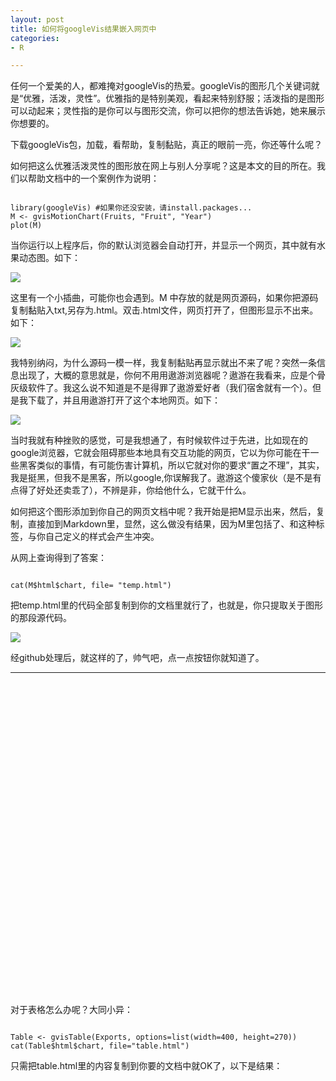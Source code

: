 ```yaml
---
layout: post
title: 如何将googleVis结果嵌入网页中
categories:
- R

---
```


任何一个爱美的人，都难掩对googleVis的热爱。googleVis的图形几个关键词就是“优雅，活泼，灵性”。优雅指的是特别美观，看起来特别舒服；活泼指的是图形可以动起来；灵性指的是你可以与图形交流，你可以把你的想法告诉她，她来展示你想要的。

下载googleVis包，加载，看帮助，复制黏贴，真正的眼前一亮，你还等什么呢？

如何把这么优雅活泼灵性的图形放在网上与别人分享呢？这是本文的目的所在。我们以帮助文档中的一个案例作为说明：

<pre><code>
library(googleVis) #如果你还没安装，请install.packages...
M <- gvisMotionChart(Fruits, "Fruit", "Year")
plot(M)
</code></pre>

当你运行以上程序后，你的默认浏览器会自动打开，并显示一个网页，其中就有水果动态图。如下：

![](http://gaolei786.github.io/images/googlevis1.png)

这里有一个小插曲，可能你也会遇到。M 中存放的就是网页源码，如果你把源码复制黏贴入txt,另存为.html。双击.html文件，网页打开了，但图形显示不出来。如下：

![](http://gaolei786.github.io/images/googlevis2.png)

我特别纳闷，为什么源码一模一样，我复制黏贴再显示就出不来了呢？突然一条信息出现了，大概的意思就是，你何不用用遨游浏览器呢？遨游在我看来，应是个骨灰级软件了。我这么说不知道是不是得罪了遨游爱好者（我们宿舍就有一个）。但是我下载了，并且用遨游打开了这个本地网页。如下：

![](http://gaolei786.github.io/images/googlevis3.png)

当时我就有种挫败的感觉，可是我想通了，有时候软件过于先进，比如现在的google浏览器，它就会阻碍那些本地具有交互功能的网页，它以为你可能在干一些黑客类似的事情，有可能伤害计算机，所以它就对你的要求“置之不理”，其实，我是挺黑，但我不是黑客，所以google,你误解我了。遨游这个傻家伙（是不是有点得了好处还卖乖了），不辨是非，你给他什么，它就干什么。

如何把这个图形添加到你自己的网页文档中呢？我开始是把M显示出来，然后，复制，直接加到Markdown里，显然，这么做没有结果，因为M里包括了<html>、<body>和<head>这种标签，与你自己定义的样式会产生冲突。

从网上查询得到了答案：

<pre><code>
cat(M$html$chart, file= "temp.html")
</code></pre>

把temp.html里的代码全部复制到你的文档里就行了，也就是，你只提取关于图形的那段源代码。

![](http://gaolei786.github.io/images/googlevis4.png)

经github处理后，就这样的了，帅气吧，点一点按钮你就知道了。

---


<!-- jsHeader -->
<script type="text/javascript">
 
// jsData 
function gvisDataMotionChartID12341ba662e4 () {
  var data = new google.visualization.DataTable();
  var datajson =
[
 [
 "Apples",
2008,
"West",
98,
78,
20,
"2008-12-31" 
],
[
 "Apples",
2009,
"West",
111,
79,
32,
"2009-12-31" 
],
[
 "Apples",
2010,
"West",
89,
76,
13,
"2010-12-31" 
],
[
 "Oranges",
2008,
"East",
96,
81,
15,
"2008-12-31" 
],
[
 "Bananas",
2008,
"East",
85,
76,
9,
"2008-12-31" 
],
[
 "Oranges",
2009,
"East",
93,
80,
13,
"2009-12-31" 
],
[
 "Bananas",
2009,
"East",
94,
78,
16,
"2009-12-31" 
],
[
 "Oranges",
2010,
"East",
98,
91,
7,
"2010-12-31" 
],
[
 "Bananas",
2010,
"East",
81,
71,
10,
"2010-12-31" 
] 
];
data.addColumn('string','Fruit');
data.addColumn('number','Year');
data.addColumn('string','Location');
data.addColumn('number','Sales');
data.addColumn('number','Expenses');
data.addColumn('number','Profit');
data.addColumn('string','Date');
data.addRows(datajson);
return(data);
}
 
// jsDrawChart
function drawChartMotionChartID12341ba662e4() {
  var data = gvisDataMotionChartID12341ba662e4();
  var options = {};
options["width"] =    600;
options["height"] =    500;

     var chart = new google.visualization.MotionChart(
       document.getElementById('MotionChartID12341ba662e4')
     );
     chart.draw(data,options);
    

}
  
 
// jsDisplayChart
(function() {
  var pkgs = window.__gvisPackages = window.__gvisPackages || [];
  var callbacks = window.__gvisCallbacks = window.__gvisCallbacks || [];
  var chartid = "motionchart";

  // Manually see if chartid is in pkgs (not all browsers support Array.indexOf)
  var i, newPackage = true;
  for (i = 0; newPackage && i < pkgs.length; i++) {
    if (pkgs[i] === chartid)
      newPackage = false;
  }
  if (newPackage)
    pkgs.push(chartid);

  // Add the drawChart function to the global list of callbacks
  callbacks.push(drawChartMotionChartID12341ba662e4);
})();
function displayChartMotionChartID12341ba662e4() {
  var pkgs = window.__gvisPackages = window.__gvisPackages || [];
  var callbacks = window.__gvisCallbacks = window.__gvisCallbacks || [];
  window.clearTimeout(window.__gvisLoad);
  // The timeout is set to 100 because otherwise the container div we are
  // targeting might not be part of the document yet
  window.__gvisLoad = setTimeout(function() {
    var pkgCount = pkgs.length;
    google.load("visualization", "1", { packages:pkgs, callback: function() {
      if (pkgCount != pkgs.length) {
        // Race condition where another setTimeout call snuck in after us; if
        // that call added a package, we must not shift its callback
        return;
      }
      while (callbacks.length > 0)
        callbacks.shift()();
    } });
  }, 100);
}
 
// jsFooter
 </script>
 
<!-- jsChart -->  
<script type="text/javascript" src="https://www.google.com/jsapi?callback=displayChartMotionChartID12341ba662e4"></script>
 
<!-- divChart -->
  
<div id="MotionChartID12341ba662e4"
  style="width: 600px; height: 500px;">
</div>


对于表格怎么办呢？大同小异：

<pre><code>
Table <- gvisTable(Exports, options=list(width=400, height=270))
cat(Table$html$chart, file="table.html")
</code></pre>

只需把table.html里的内容复制到你要的文档中就OK了，以下是结果：



<!-- Table generated in R 2.15.1 by googleVis 0.4.3 package -->
<!-- Thu Jun 06 10:58:31 2013 -->


<!-- jsHeader -->
<script type="text/javascript">
 
// jsData 
function gvisDataTableID123477f7186e () {
  var data = new google.visualization.DataTable();
  var datajson =
[
 [
 "Germany",
3,
true 
],
[
 "Brazil",
4,
false 
],
[
 "United States",
5,
true 
],
[
 "France",
4,
true 
],
[
 "Hungary",
3,
false 
],
[
 "India",
2,
true 
],
[
 "Iceland",
1,
false 
],
[
 "Norway",
4,
true 
],
[
 "Spain",
5,
true 
],
[
 "Turkey",
1,
false 
] 
];
data.addColumn('string','Country');
data.addColumn('number','Profit');
data.addColumn('boolean','Online');
data.addRows(datajson);
return(data);
}
 
// jsDrawChart
function drawChartTableID123477f7186e() {
  var data = gvisDataTableID123477f7186e();
  var options = {};
options["allowHtml"] = true;
options["width"] =    400;
options["height"] =    270;

     var chart = new google.visualization.Table(
       document.getElementById('TableID123477f7186e')
     );
     chart.draw(data,options);
    

}
  
 
// jsDisplayChart
(function() {
  var pkgs = window.__gvisPackages = window.__gvisPackages || [];
  var callbacks = window.__gvisCallbacks = window.__gvisCallbacks || [];
  var chartid = "table";

  // Manually see if chartid is in pkgs (not all browsers support Array.indexOf)
  var i, newPackage = true;
  for (i = 0; newPackage && i < pkgs.length; i++) {
    if (pkgs[i] === chartid)
      newPackage = false;
  }
  if (newPackage)
    pkgs.push(chartid);

  // Add the drawChart function to the global list of callbacks
  callbacks.push(drawChartTableID123477f7186e);
})();
function displayChartTableID123477f7186e() {
  var pkgs = window.__gvisPackages = window.__gvisPackages || [];
  var callbacks = window.__gvisCallbacks = window.__gvisCallbacks || [];
  window.clearTimeout(window.__gvisLoad);
  // The timeout is set to 100 because otherwise the container div we are
  // targeting might not be part of the document yet
  window.__gvisLoad = setTimeout(function() {
    var pkgCount = pkgs.length;
    google.load("visualization", "1", { packages:pkgs, callback: function() {
      if (pkgCount != pkgs.length) {
        // Race condition where another setTimeout call snuck in after us; if
        // that call added a package, we must not shift its callback
        return;
      }
      while (callbacks.length > 0)
        callbacks.shift()();
    } });
  }, 100);
}
 
// jsFooter
 </script>
 
<!-- jsChart -->  
<script type="text/javascript" src="https://www.google.com/jsapi?callback=displayChartTableID123477f7186e"></script>
 
<!-- divChart -->
  
<div id="TableID123477f7186e"
  style="width: 400px; height: 270px;">
</div>

